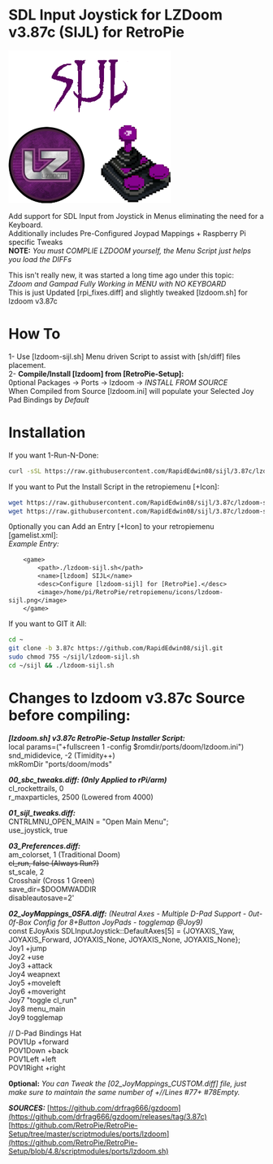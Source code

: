 # SDL Input Joystick for LZDoom v3.87c (SIJL) for RetroPie  
![lzdoom-sijl.png](https://raw.githubusercontent.com/RapidEdwin08/sijl/3.87c/lzdoom-sijl.png)  

Add support for SDL Input from Joystick in Menus eliminating the need for a Keyboard.  
Additionally includes Pre-Configured Joypad Mappings + Raspberry Pi specific Tweaks  
**NOTE:** *You must COMPLIE LZDOOM yourself, the Menu Script just helps you load the DIFFs*  

This isn't really new, it was started a long time ago under this topic:  
*Zdoom and Gampad Fully Working in MENU with NO KEYBOARD*  
This is just Updated [rpi_fixes.diff] and slightly tweaked [lzdoom.sh] for lzdoom v3.87c  

# How To  
1- Use [lzdoom-sijl.sh] Menu driven Script to assist with [sh/diff] files placement.  
2- **Compile/Install [lzdoom] from [RetroPie-Setup]:**  
0ptional Packages -> Ports -> lzdoom -> *INSTALL FROM SOURCE*  
When Compiled from Source [lzdoom.ini] will populate your Selected Joy Pad Bindings by *Default*  

# Installation  
If you want 1-Run-N-Done:
```bash
curl -sSL https://raw.githubusercontent.com/RapidEdwin08/sijl/3.87c/lzdoom-sijl.sh  | bash
```

If you want to Put the Install Script in the retropiemenu [+Icon]:  
```bash
wget https://raw.githubusercontent.com/RapidEdwin08/sijl/3.87c/lzdoom-sijl.sh -P ~/RetroPie/retropiemenu
wget https://raw.githubusercontent.com/RapidEdwin08/sijl/3.87c/lzdoom-sijl.png -P ~/RetroPie/retropiemenu/icons
```


0ptionally you can Add an Entry [+Icon] to your retropiemenu [gamelist.xml]:  
*Example Entry:*  
```
	<game>
		<path>./lzdoom-sijl.sh</path>
		<name>[lzdoom] SIJL</name>
		<desc>Configure [lzdoom-sijl] for [RetroPie].</desc>
		<image>/home/pi/RetroPie/retropiemenu/icons/lzdoom-sijl.png</image>
	</game>
```

If you want to GIT it All:  
```bash
cd ~
git clone -b 3.87c https://github.com/RapidEdwin08/sijl.git
sudo chmod 755 ~/sijl/lzdoom-sijl.sh
cd ~/sijl && ./lzdoom-sijl.sh

```

# Changes to lzdoom v3.87c Source before compiling:  

***[lzdoom.sh] v3.87c RetroPie-Setup Installer Script:***  
local params=("+fullscreen 1 -config $romdir/ports/doom/lzdoom.ini")  
snd_mididevice, -2 (Timidity++)  
mkRomDir "ports/doom/mods"  

***00_sbc_tweaks.diff: (0nly Applied to rPi/arm)***  
cl_rockettrails, 0  
r_maxparticles, 2500 (Lowered from 4000)  

***01_sijl_tweaks.diff:***  
CNTRLMNU_OPEN_MAIN = "Open Main Menu";  
use_joystick, true  

***03_Preferences.diff:***  
am_colorset, 1 (Traditional Doom)  
~~cl_run, false (Always Run?)~~  
st_scale, 2  
Crosshair (Cross 1 Green)  
save_dir=$DOOMWADDIR  
disableautosave=2'  

***02_JoyMappings_0SFA.diff:*** *(Neutral Axes - Multiple D-Pad Support - 0ut-0f-Box Config for 8+Button JoyPads - togglemap @Joy9)*  
const EJoyAxis SDLInputJoystick::DefaultAxes[5] = {JOYAXIS_Yaw, JOYAXIS_Forward, JOYAXIS_None, JOYAXIS_None, JOYAXIS_None};  
Joy1 +jump  
Joy2 +use  
Joy3 +attack  
Joy4 weapnext  
Joy5 +moveleft  
Joy6 +moveright  
Joy7 "toggle cl_run"  
Joy8 menu_main  
Joy9 togglemap  
  
// D-Pad Bindings Hat  
POV1Up +forward  
POV1Down +back  
POV1Left +left  
POV1Right +right  
  
**0ptional:**
*You can Tweak the [02_JoyMappings_CUSTOM.diff] file, just make sure to maintain the same number of +//Lines #77+ #78Empty.*  

***SOURCES:***
[https://github.com/drfrag666/gzdoom](https://github.com/drfrag666/gzdoom/releases/tag/3.87c)  
[https://github.com/RetroPie/RetroPie-Setup/tree/master/scriptmodules/ports/lzdoom](https://github.com/RetroPie/RetroPie-Setup/blob/4.8/scriptmodules/ports/lzdoom.sh)  

